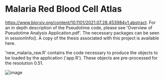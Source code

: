 # Malaria Red Blood Cell Atlas

https://www.biorxiv.org/content/10.1101/2021.07.28.453984v1.abstract. For an in depth description of the Pseudotime code, please see 'Overview of Pseudotime Analysis Application.pdf'. The necessary packages can be seen in sessionInfo(). A copy of the thesis associated with this project is available here.

'new_malaria_raw.R' contains the code necessary to produce the objects to be loaded by the application ('app.R'). These objects are pre-processed for the resolution 0.51.


![image](https://user-images.githubusercontent.com/88155528/138689876-1351abe9-4458-401c-99d1-83d7b8c021d9.png)
